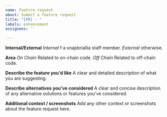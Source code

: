 ```yaml
---
name: Feature request
about: Submit a feature request
title: "[FR] - "
labels: enhancement
assignees: ''

---
```


**Internal/External**
*Internal*   f a snapbriallia staff member.
*External*   otherwise.

**Area**
*On Chain*    Related to on-chain code.
*Off Chain*   Related to off-chain code.

**Describe the feature you'd like**
A clear and detailed description of what you are suggesting.

**Describe alternatives you've considered**
A clear and concise description of any alternative solutions or features you've considered.

**Additional context / screenshots**
Add any other context or screenshots about the feature request here.
